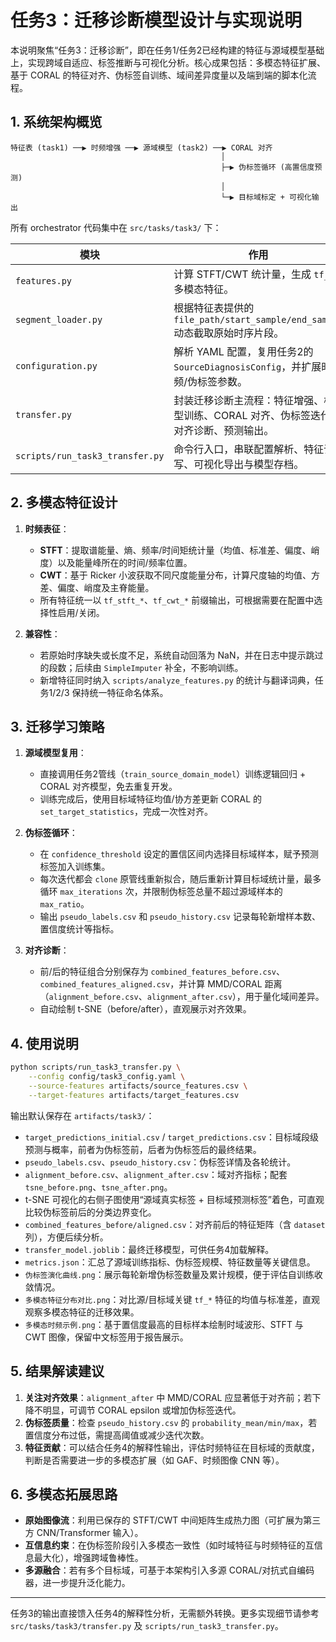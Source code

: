 # 任务3：迁移诊断模型设计与实现说明

本说明聚焦“任务3：迁移诊断”，即在任务1/任务2已经构建的特征与源域模型基础上，实现跨域自适应、标签推断与可视化分析。核心成果包括：多模态特征扩展、基于 CORAL 的特征对齐、伪标签自训练、域间差异度量以及端到端的脚本化流程。

## 1. 系统架构概览

```
特征表 (task1) ──▶ 时频增强 ──▶ 源域模型 (task2) ──▶ CORAL 对齐
                                               │
                                               ├─▶ 伪标签循环 (高置信度预测)
                                               │
                                               └─▶ 目标域标定 + 可视化输出
```

所有 orchestrator 代码集中在 `src/tasks/task3/` 下：

| 模块 | 作用 |
| --- | --- |
| `features.py` | 计算 STFT/CWT 统计量，生成 `tf_*` 多模态特征。 |
| `segment_loader.py` | 根据特征表提供的 `file_path/start_sample/end_sample` 动态截取原始时序片段。 |
| `configuration.py` | 解析 YAML 配置，复用任务2的 `SourceDiagnosisConfig`，并扩展时频/伪标签参数。 |
| `transfer.py` | 封装迁移诊断主流程：特征增强、模型训练、CORAL 对齐、伪标签迭代、对齐诊断、预测输出。 |
| `scripts/run_task3_transfer.py` | 命令行入口，串联配置解析、特征读写、可视化导出与模型存档。 |

## 2. 多模态特征设计

1. **时频表征**：
   - **STFT**：提取谱能量、熵、频率/时间矩统计量（均值、标准差、偏度、峭度）以及能量峰所在的时间/频率位置。
   - **CWT**：基于 Ricker 小波获取不同尺度能量分布，计算尺度轴的均值、方差、偏度、峭度及主脊能量。
   - 所有特征统一以 `tf_stft_*`、`tf_cwt_*` 前缀输出，可根据需要在配置中选择性启用/关闭。

2. **兼容性**：
   - 若原始时序缺失或长度不足，系统自动回落为 NaN，并在日志中提示跳过的段数；后续由 `SimpleImputer` 补全，不影响训练。
   - 新增特征同时纳入 `scripts/analyze_features.py` 的统计与翻译词典，任务1/2/3 保持统一特征命名体系。

## 3. 迁移学习策略

1. **源域模型复用**：
   - 直接调用任务2管线（`train_source_domain_model`）训练逻辑回归 + CORAL 对齐模型，免去重复开发。
   - 训练完成后，使用目标域特征均值/协方差更新 CORAL 的 `set_target_statistics`，完成一次性对齐。

2. **伪标签循环**：
   - 在 `confidence_threshold` 设定的置信区间内选择目标域样本，赋予预测标签加入训练集。
   - 每次迭代都会 `clone` 原管线重新拟合，随后重新计算目标域统计量，最多循环 `max_iterations` 次，并限制伪标签总量不超过源域样本的 `max_ratio`。
   - 输出 `pseudo_labels.csv` 和 `pseudo_history.csv` 记录每轮新增样本数、置信度统计等指标。

3. **对齐诊断**：
   - 前/后的特征组合分别保存为 `combined_features_before.csv`、`combined_features_aligned.csv`，并计算 MMD/CORAL 距离（`alignment_before.csv`、`alignment_after.csv`），用于量化域间差异。
   - 自动绘制 t-SNE（before/after），直观展示对齐效果。

## 4. 使用说明

```bash
python scripts/run_task3_transfer.py \
    --config config/task3_config.yaml \
    --source-features artifacts/source_features.csv \
    --target-features artifacts/target_features.csv
```

输出默认保存在 `artifacts/task3/`：

- `target_predictions_initial.csv` / `target_predictions.csv`：目标域段级预测与概率，前者为伪标签前，后者为伪标签后的最终结果。
- `pseudo_labels.csv`、`pseudo_history.csv`：伪标签详情及各轮统计。
- `alignment_before.csv`、`alignment_after.csv`：域对齐指标；配套 `tsne_before.png`、`tsne_after.png`。
- t-SNE 可视化的右侧子图使用“源域真实标签 + 目标域预测标签”着色，可直观比较伪标签前后的分类边界变化。
- `combined_features_before/aligned.csv`：对齐前后的特征矩阵（含 `dataset` 列），方便后续分析。
- `transfer_model.joblib`：最终迁移模型，可供任务4加载解释。
- `metrics.json`：汇总了源域训练指标、伪标签规模、特征数量等关键信息。
- `伪标签演化曲线.png`：展示每轮新增伪标签数量及累计规模，便于评估自训练收敛情况。
- `多模态特征分布对比.png`：对比源/目标域关键 `tf_*` 特征的均值与标准差，直观观察多模态特征的迁移效果。
- `多模态时频示例.png`：基于置信度最高的目标样本绘制时域波形、STFT 与 CWT 图像，保留中文标签用于报告展示。

## 5. 结果解读建议

1. **关注对齐效果**：`alignment_after` 中 MMD/CORAL 应显著低于对齐前；若下降不明显，可调节 CORAL epsilon 或增加伪标签迭代。
2. **伪标签质量**：检查 `pseudo_history.csv` 的 `probability_mean/min/max`，若置信度分布过低，需提高阈值或减少迭代次数。
3. **特征贡献**：可以结合任务4的解释性输出，评估时频特征在目标域的贡献度，判断是否需要进一步的多模态扩展（如 GAF、时频图像 CNN 等）。

## 6. 多模态拓展思路

- **原始图像流**：利用已保存的 STFT/CWT 中间矩阵生成热力图（可扩展为第三方 CNN/Transformer 输入）。
- **互信息约束**：在伪标签阶段引入多模态一致性（如时域特征与时频特征的互信息最大化），增强跨域鲁棒性。
- **多源融合**：若有多个目标域，可基于本架构引入多源 CORAL/对抗式自编码器，进一步提升泛化能力。

---

任务3的输出直接馈入任务4的解释性分析，无需额外转换。更多实现细节请参考 `src/tasks/task3/transfer.py` 及 `scripts/run_task3_transfer.py`。
